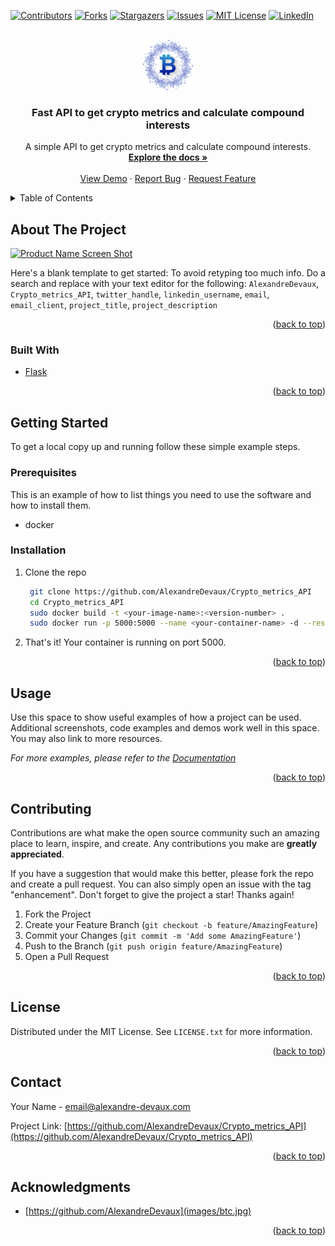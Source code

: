 <div id="top"></div>

<!-- PROJECT SHIELDS -->
<!--
*** I'm using markdown "reference style" links for readability.
*** Reference links are enclosed in brackets [ ] instead of parentheses ( ).
*** See the bottom of this document for the declaration of the reference variables
*** for contributors-url, forks-url, etc. This is an optional, concise syntax you may use.
*** https://www.markdownguide.org/basic-syntax/#reference-style-links
-->
[![Contributors][contributors-shield]][contributors-url]
[![Forks][forks-shield]][forks-url]
[![Stargazers][stars-shield]][stars-url]
[![Issues][issues-shield]][issues-url]
[![MIT License][license-shield]][license-url]
[![LinkedIn][linkedin-shield]][linkedin-url]



<!-- PROJECT LOGO -->
<br />
<div align="center">
  <a href="https://github.com/AlexandreDevaux/Crypto_metrics_API">
    <img src="images/logo.png" alt="Logo" width="80" height="80">
  </a>

<h3 align="center">Fast API to get crypto metrics and calculate compound interests</h3>

  <p align="center">
    A simple API to get crypto metrics and calculate compound interests.
    <br />
    <a href="https://github.com/AlexandreDevaux/Crypto_metrics_API"><strong>Explore the docs »</strong></a>
    <br />
    <br />
    <a href="https://github.com/AlexandreDevaux/Crypto_metrics_API">View Demo</a>
    ·
    <a href="https://github.com/AlexandreDevaux/Crypto_metrics_API/issues">Report Bug</a>
    ·
    <a href="https://github.com/AlexandreDevaux/Crypto_metrics_API/issues">Request Feature</a>
  </p>
</div>



<!-- TABLE OF CONTENTS -->
<details>
  <summary>Table of Contents</summary>
  <ol>
    <li>
      <a href="#about-the-project">About The Project</a>
      <ul>
        <li><a href="#built-with">Built With</a></li>
      </ul>
    </li>
    <li>
      <a href="#getting-started">Getting Started</a>
      <ul>
        <li><a href="#prerequisites">Prerequisites</a></li>
        <li><a href="#installation">Installation</a></li>
      </ul>
    </li>
    <li><a href="#usage">Usage</a></li>
    <li><a href="#contributing">Contributing</a></li>
    <li><a href="#license">License</a></li>
    <li><a href="#contact">Contact</a></li>
    <li><a href="#acknowledgments">Acknowledgments</a></li>
  </ol>
</details>



<!-- ABOUT THE PROJECT -->
## About The Project

[![Product Name Screen Shot][product-screenshot]](https://crypto.alexandre-devaux.com)

Here's a blank template to get started: To avoid retyping too much info. Do a search and replace with your text editor for the following: `AlexandreDevaux`, `Crypto_metrics_API`, `twitter_handle`, `linkedin_username`, `email`, `email_client`, `project_title`, `project_description`

<p align="right">(<a href="#top">back to top</a>)</p>



### Built With

* [Flask](https://flask.palletsprojects.com/)

<p align="right">(<a href="#top">back to top</a>)</p>



<!-- GETTING STARTED -->
## Getting Started

To get a local copy up and running follow these simple example steps.

### Prerequisites

This is an example of how to list things you need to use the software and how to install them.
* docker

### Installation

1. Clone the repo
   ```sh
    git clone https://github.com/AlexandreDevaux/Crypto_metrics_API
    cd Crypto_metrics_API
    sudo docker build -t <your-image-name>:<version-number> .
    sudo docker run -p 5000:5000 --name <your-container-name> -d --restart unless-stopped <your-image-id>
    ```
2. That's it! Your container is running on port 5000.

<p align="right">(<a href="#top">back to top</a>)</p>



<!-- USAGE EXAMPLES -->
## Usage

Use this space to show useful examples of how a project can be used. Additional screenshots, code examples and demos work well in this space. You may also link to more resources.

_For more examples, please refer to the [Documentation](https://crypto.alexandre-devaux.com)_

<p align="right">(<a href="#top">back to top</a>)</p>


<!-- CONTRIBUTING -->
## Contributing

Contributions are what make the open source community such an amazing place to learn, inspire, and create. Any contributions you make are **greatly appreciated**.

If you have a suggestion that would make this better, please fork the repo and create a pull request. You can also simply open an issue with the tag "enhancement".
Don't forget to give the project a star! Thanks again!

1. Fork the Project
2. Create your Feature Branch (`git checkout -b feature/AmazingFeature`)
3. Commit your Changes (`git commit -m 'Add some AmazingFeature'`)
4. Push to the Branch (`git push origin feature/AmazingFeature`)
5. Open a Pull Request

<p align="right">(<a href="#top">back to top</a>)</p>



<!-- LICENSE -->
## License

Distributed under the MIT License. See `LICENSE.txt` for more information.

<p align="right">(<a href="#top">back to top</a>)</p>



<!-- CONTACT -->
## Contact

Your Name - email@alexandre-devaux.com

Project Link: [https://github.com/AlexandreDevaux/Crypto_metrics_API](https://github.com/AlexandreDevaux/Crypto_metrics_API)

<p align="right">(<a href="#top">back to top</a>)</p>



<!-- ACKNOWLEDGMENTS -->
## Acknowledgments

* [https://github.com/AlexandreDevaux](images/btc.jpg)

<p align="right">(<a href="#top">back to top</a>)</p>



<!-- MARKDOWN LINKS & IMAGES -->
<!-- https://www.markdownguide.org/basic-syntax/#reference-style-links -->
[contributors-shield]: https://img.shields.io/github/contributors/AlexandreDevaux/Crypto_metrics_API.svg?style=for-the-badge
[contributors-url]: https://github.com/AlexandreDevaux/Crypto_metrics_API/graphs/contributors
[forks-shield]: https://img.shields.io/github/forks/AlexandreDevaux/Crypto_metrics_API.svg?style=for-the-badge
[forks-url]: https://github.com/AlexandreDevaux/Crypto_metrics_API/network/members
[stars-shield]: https://img.shields.io/github/stars/AlexandreDevaux/Crypto_metrics_API.svg?style=for-the-badge
[stars-url]: https://github.com/AlexandreDevaux/Crypto_metrics_API/stargazers
[issues-shield]: https://img.shields.io/github/issues/AlexandreDevaux/Crypto_metrics_API.svg?style=for-the-badge
[issues-url]: https://github.com/AlexandreDevaux/Crypto_metrics_API/issues
[license-shield]: https://img.shields.io/github/license/AlexandreDevaux/Crypto_metrics_API.svg?style=for-the-badge
[license-url]: https://github.com/AlexandreDevaux/Crypto_metrics_API/blob/master/LICENSE.txt
[linkedin-shield]: https://img.shields.io/badge/-LinkedIn-black.svg?style=for-the-badge&logo=linkedin&colorB=555
[linkedin-url]: https://www.linkedin.com/in/alexandre-devaux-engineer/
[product-screenshot]: images/btc.jpg
